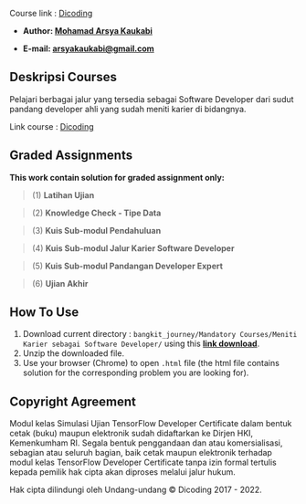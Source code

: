 Course link : [Dicoding][1]

- **Author: [Mohamad Arsya Kaukabi][2]**

- **E-mail: arsyakaukabi@gmail.com**

## Deskripsi Courses ##
Pelajari berbagai jalur yang tersedia sebagai Software Developer dari sudut pandang developer ahli yang sudah meniti karier di bidangnya.

Link course : [Dicoding][1]

[1]:https://www.dicoding.com/academies/312
[2]:https://www.instagram.com/arsyakaukabi/

## Graded Assignments ##
**This work contain solution for graded assignment only:**

> (1) **Latihan Ujian**

> (2) **Knowledge Check - Tipe Data**

> (3) **Kuis Sub-modul Pendahuluan**

> (4) **Kuis Sub-modul Jalur Karier Software Developer**

> (5) **Kuis Sub-modul Pandangan Developer Expert**

> (6) **Ujian Akhir**

## How To Use ##

1. Download current directory : `bangkit_journey/Mandatory Courses/Meniti Karier sebagai Software Developer/` using this [**link download**][3].
2. Unzip the downloaded file.
2. Use your browser (Chrome) to open `.html` file (the html file contains solution for the corresponding problem you are looking for).

[3]:https://minhaskamal.github.io/DownGit/#/home?url=https://github.com/arsyakaukabi/bangkit_journey/tree/main/Mandatory%20Courses/Meniti%20Karier%20sebagai%20Software%20Developer


## Copyright Agreement ##
Modul kelas Simulasi Ujian TensorFlow Developer Certificate dalam bentuk cetak (buku) maupun elektronik sudah didaftarkan ke Dirjen HKI, Kemenkumham RI. Segala bentuk penggandaan dan atau komersialisasi, sebagian atau seluruh bagian, baik cetak maupun elektronik terhadap modul kelas TensorFlow Developer Certificate tanpa izin formal tertulis kepada pemilik hak cipta akan diproses melalui jalur hukum.

Hak cipta dilindungi oleh Undang-undang © Dicoding 2017 - 2022.